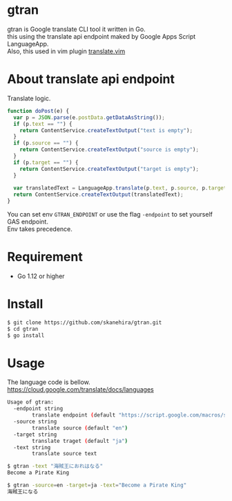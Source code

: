 # gtran
gtran is Google translate CLI tool it written in Go.  
this using the translate api endpoint maked by Google Apps Script LanguageApp.  
Also, this used in vim plugin [translate.vim](https://github.com/skanehira/translate.vim)

# About translate api endpoint
Translate logic.

```js
function doPost(e) {
  var p = JSON.parse(e.postData.getDataAsString());
  if (p.text == "") {
    return ContentService.createTextOutput("text is empty");
  }
  if (p.source == "") {
    return ContentService.createTextOutput("source is empty");
  }
  if (p.target == "") {
    return ContentService.createTextOutput("target is empty");
  }
  
  var translatedText = LanguageApp.translate(p.text, p.source, p.target);
  return ContentService.createTextOutput(translatedText);
}
```

You can set env `GTRAN_ENDPOINT` or use the flag `-endpoint` to set yourself GAS endpoint.  
Env takes precedence.

# Requirement
- Go 1.12 or higher

# Install
```sh
$ git clone https://github.com/skanehira/gtran.git
$ cd gtran
$ go install
```

# Usage
The language code is bellow.  
https://cloud.google.com/translate/docs/languages

```sh
Usage of gtran:
  -endpoint string
        translate endpoint (default "https://script.google.com/macros/s/AKfycbywwDmlmQrNPYoxL90NCZYjoEzuzRcnRuUmFCPzEqG7VdWBAhU/exec")
  -source string
        translate source (default "en")
  -target string
        translate traget (default "ja")
  -text string
        translate source text

$ gtran -text "海賊王におれはなる"
Become a Pirate King

$ gtran -source=en -target=ja -text="Become a Pirate King"
海賊王になる
```
